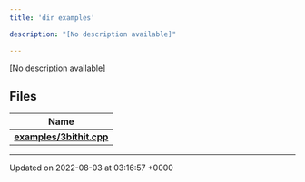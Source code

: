 ```yaml
---
title: 'dir examples'

description: "[No description available]"

---
```







[No description available]

## Files

| Name           |
| -------------- |
| **[examples/3bithit.cpp](/documentation/code/gambit_sphinx/files/3bithit_8cpp/#file-3bithit.cpp)**  |






-------------------------------

Updated on 2022-08-03 at 03:16:57 +0000
